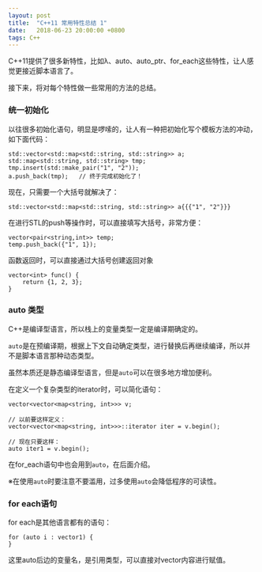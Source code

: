 ```yaml
---
layout: post
title:  "C++11 常用特性总结 1"
date:   2018-06-23 20:00:00 +0800
tags: C++
---
```

C++11提供了很多新特性，比如λ、auto、auto_ptr、for_each这些特性，让人感觉更接近脚本语言了。

接下来，将对每个特性做一些常用的方法的总结。

### 统一初始化
以往很多初始化语句，明显是啰嗦的，让人有一种把初始化写个模板方法的冲动，如下面代码：
```
std::vector<std::map<std::string, std::string>> a;
std::map<std::string, std::string> tmp;
tmp.insert(std::make_pair("1", "2"));
a.push_back(tmp);	// 终于完成初始化了！
```

现在，只需要一个大括号就解决了：
```
std::vector<std::map<std::string, std::string>> a{{{"1", "2"}}}
```

在进行STL的push等操作时，可以直接填写大括号，非常方便：
```
vector<pair<string,int>> temp;
temp.push_back({"1", 1});
```

函数返回时，可以直接通过大括号创建返回对象
```
vector<int> func() {
	return {1, 2, 3};
}
```

### auto 类型
C++是编译型语言，所以栈上的变量类型一定是编译期确定的。

`auto`是在预编译期，根据上下文自动确定类型，进行替换后再继续编译，所以并不是脚本语言那种动态类型。

虽然本质还是静态编译型语言，但是`auto`可以在很多地方增加便利。

在定义一个复杂类型的iterator时，可以简化语句：
```
vector<vector<map<string, int>>> v;

// 以前要这样定义：
vector<vector<map<string, int>>>::iterator iter = v.begin();

// 现在只要这样：
auto iter1 = v.begin();
```

在for_each语句中也会用到`auto`，在后面介绍。

※在使用`auto`时要注意不要滥用，过多使用`auto`会降低程序的可读性。

### for each语句
for each是其他语言都有的语句：
```
for (auto i : vector1) {
}
```
这里auto后边的变量名，是引用类型，可以直接对vector内容进行赋值。
